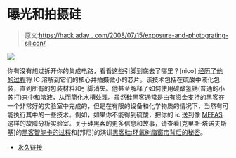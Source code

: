 # 曝光和拍摄硅

> 原文:[https://hack aday . com/2008/07/15/exposure-and-photograting-silicon/](https://hackaday.com/2008/07/15/exposing-and-photographing-silicon/)

![](../Images/bc442f08c0e4cbf97542e93e8fb64b69.png)

你有没有想过拆开你的集成电路，看看这些引脚到底去了哪里？[nico] [经历了他的过程](http://microblog.routed.net/2008/07/15/how-to-write-an-ic-friday-post/)将 IC 溶解到它们的核心并拍摄微小的芯片。该技术包括在硫酸中液化包装，直到所有的包装材料和引脚消失。他甚至解释了如何使用碳酸氢钠(普通的小苏打)来中和溶液，从而简化水槽处理。虽然硅黑客通常是由有资金支持的黑客在一个非常好的实验室中完成的，但是在有限的设备和化学物质的情况下，当然有可能执行其中的一些技术。例如，如果你不能得到硫酸，把你的 ic 送到像 [MEFAS](http://www.mefas.com/) 这样的故障分析实验室。关于硅黑客的更多信息和故事，请查看[克里斯·塔诺夫斯基]的[黑客智能卡的过程](http://www.hackaday.com/2008/05/31/silicon-hacking/)和[邦尼]的演讲[黑客硅:环氧树脂窗帘背后的秘密](http://www.hackaday.com/2005/09/20/tc7-day-2-hacking-silicon-secrets-behind-the-epoxy-curtain/)。

*   [永久链接](http://microblog.routed.net/2008/07/15/how-to-write-an-ic-friday-post/)